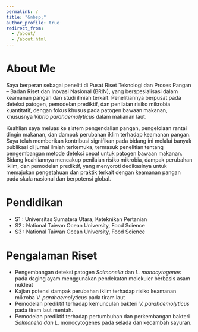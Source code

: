```yaml
---
permalink: /
title: "&nbsp;"
author_profile: true
redirect_from: 
  - /about/
  - /about.html
---
```


About Me
======
Saya berperan sebagai peneliti di Pusat Riset Teknologi dan Proses Pangan – Badan Riset dan Inovasi Nasional (BRIN), yang berspesialisasi dalam keamanan pangan dan studi ilmiah terkait. Penelitiannya berpusat pada deteksi patogen, pemodelan prediktif, dan penilaian risiko mikrobia kuantitatif, dengan fokus khusus pada patogen bawaan makanan, khususnya <em>Vibrio parahaemolyticus</em> dalam makanan laut.

Keahlian saya meluas ke sistem pengendalian pangan, pengelolaan rantai dingin makanan, dan dampak perubahan iklim terhadap keamanan pangan. Saya telah memberikan kontribusi signifikan pada bidang ini melalui banyak publikasi di jurnal ilmiah terkemuka, termasuk penelitian tentang pengembangan metode deteksi cepat untuk patogen bawaan makanan. Bidang keahliannya mencakup penilaian risiko mikrobia, dampak perubahan iklim, dan pemodelan prediktif, yang menyoroti dedikasinya untuk memajukan pengetahuan dan praktik terkait dengan keamanan pangan pada skala nasional dan berpotensi global.

Pendidikan 
=====
* S1 : Universitas Sumatera Utara, Keteknikan Pertanian
* S2 : National Taiwan Ocean University, Food Science
* S3 : National Taiwan Ocean University, Food Science

Pengalaman Riset 
=====

* Pengembangan deteksi patogen <em>Salmonella</em> dan <em>L. monocytogenes</em> pada daging ayam menggunakan pendekatan molekuler berbasis asam nukleat
* Kajian potensi dampak perubahan iklim terhadap risiko keamanan mikroba <em>V. parahaemolyticus</em> pada tiram laut
* Pemodelan prediktif terhadap kemunculan bakteri <em>V. parahaemolyticus</em> pada tiram laut mentah.
* Pemodelan prediktif terhadap pertumbuhan dan perkembangan bakteri <em>Salmonella dan </em>L. monocytogenes</em> pada selada dan kecambah sayuran.

